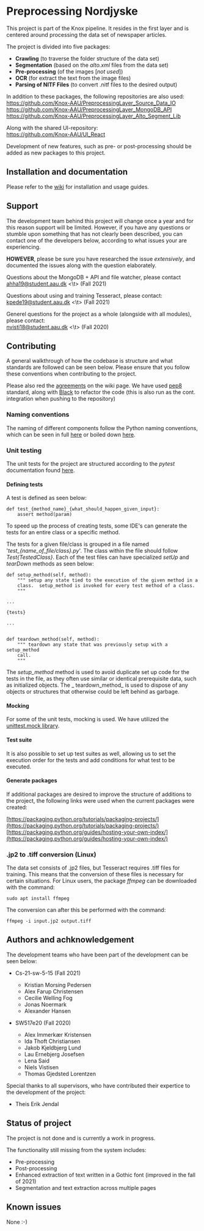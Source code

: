 # Preprocessing Nordjyske

This project is part of the Knox pipeline. It resides in the first layer and is centered around
processing the data set of newspaper articles.

The project is divided into five packages:

- **Crawling** (to traverse the folder structure of the data set)
- **Segmentation** (based on the _alto.xml_ files from the data set)
- **Pre-processing** (of the images [_not used_])
- **OCR** (for extract the text from the image files)
- **Parsing of NITF Files** (to convert .nitf files to the desired output)

In addition to these packages, the following repositories are also used: <br />
https://github.com/Knox-AAU/PreprocessingLayer_Source_Data_IO <br />
https://github.com/Knox-AAU/PreprocessingLayer_MongoDB_API <br />
https://github.com/Knox-AAU/PreprocessingLayer_Alto_Segment_Lib <br />

Along with the shared UI-repository: <br />
https://github.com/Knox-AAU/UI_React

Development of new features, such as pre- or post-processing should be added as new packages to this project.

## Installation and documentation
Please refer to the [wiki](https://wiki.knox.cs.aau.dk/Preprocessing/NordjyskeMedier) for installation and usage guides.

## Support

The development team behind this project will change once a year and for this reason support will be
limited. However, if you have any questions or stumble upon something that has not clearly been
described, you can contact one of the developers below, according to what issues your are experiencing.

**HOWEVER**, please be sure you have researched the issue *extensively*, and documented the issues along with the question elaborately.

Questions about the MongoDB + API and file watcher, please contact <br />
<ahha19@student.aau.dk> <\t> (Fall 2021) <br />

Questions about using and training Tesseract, please contact: <br />
<kpede19@student.aau.dk> <\t> (Fall 2021) <br/>

Generel questions for the project as a whole (alongside with all modules), please contact: <br />
<nvisti18@student.aau.dk> <\t> (Fall 2020)

## Contributing

A general walkthrough of how the codebase is structure and what standards are followed can be seen
below. Please ensure that you follow these conventions when contributing to the project.

Please also red the [agreements](https://wiki.knox.cs.aau.dk/en/Agreements) on the wiki page.
We have used [pep8](https://www.python.org/dev/peps/pep-0008/) standard, along with [Black](https://pypi.org/project/black/) to refactor the code (this is also run as the cont. integration when pushing to the repository)

### Naming conventions

The naming of different components follow the Python naming conventions, which can be seen in
full [here](https://www.python.org/dev/peps/pep-0008/) or boiled
down [here](https://visualgit.readthedocs.io/en/latest/pages/naming_convention.html).

### Unit testing

The unit tests for the project are structured according to the _pytest_ documentation
found [here](https://docs.pytest.org/en/stable/contents.html#toc).

#### Defining tests

A test is defined as seen below:

	def test_{method_name}_{what_should_happen_given_input}:
		assert method(param)

To speed up the process of creating tests, some IDE's can generate the tests for an entire class or
a specific method.

The tests for a given file/class is grouped in a file named '_test\_{name\_of\_file/class}.py_'. The
class within the file should follow _Test{TestedClass}_. Each of the test files can have
specialized _setUp_ and _tearDown_ methods as seen below:

	def setup_method(self, method):
		""" setup any state tied to the execution of the given method in a
		class.  setup_method is invoked for every test method of a class.
		"""

	...

	{tests}

	...


	def teardown_method(self, method):
		""" teardown any state that was previously setup with a setup_method
		call.
		"""

The _setup\_method_ method is used to avoid duplicate set up code for the tests in the file, as they
often use similar or identical prerequisite data, such as initialized objects. The _
teardown\_method_ is used to dispose of any objects or structures that otherwise could be left
behind as garbage.

#### Mocking

For some of the unit tests, mocking is used. We have utilized
the [unittest.mock library](https://docs.python.org/3/library/unittest.mock.html).

#### Test suite

It is also possible to set up test suites as well, allowing us to set the execution order for the
tests and add conditions for what test to be executed.

#### Generate packages

If additional packages are desired to improve the structure of additions to the project, the
following links were used when the current packages were created:

[https://packaging.python.org/tutorials/packaging-projects/](https://packaging.python.org/tutorials/packaging-projects/)
[https://packaging.python.org/guides/hosting-your-own-index/](https://packaging.python.org/guides/hosting-your-own-index/)

### .jp2 to .tiff conversion (Linux)

The data set consists of .jp2 files, but Tesseract requires .tiff files for training. This means
that the conversion of these files is necessary for certain situations. For Linux users, the
package _ffmpeg_ can be downloaded with the command:

```
sudo apt install ffmpeg
```

The conversion can after this be performed with the command:

```
ffmpeg -i input.jp2 output.tiff

```

## Authors and achknowledgement
The development teams who have been part of the development can be seen below:

- Cs-21-sw-5-15 (Fall 2021)
    - Kristian Morsing Pedersen
    - Alex Farup Christensen
    - Cecilie Welling Fog
    - Jonas Noermark
    - Alexander Hansen

- SW517e20 (Fall 2020)
    - Alex Immerkær Kristensen
    - Ida Thoft Christiansen
    - Jakob Kjeldbjerg Lund
    - Lau Ernebjerg Josefsen
    - Lena Said
    - Niels Vistisen
    - Thomas Gjedsted Lorentzen

Special thanks to all supervisors, who have contributed their expertice to the development of the
project:

- Theis Erik Jendal

## Status of project
The project is not done and is currently a work in progress.

The functionality still missing from the system includes:

- Pre-processing
- Post-processing
- Enhanced extraction of text written in a Gothic font (improved in the fall of 2021)
- Segmentation and text extraction across multiple pages

## Known issues
None :-)
